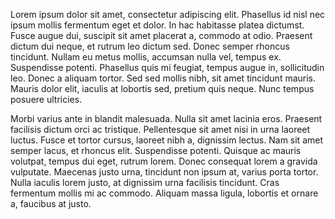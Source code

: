 Lorem ipsum dolor sit amet, consectetur adipiscing elit. Phasellus id nisl nec ipsum mollis fermentum eget et dolor. In hac habitasse platea dictumst. Fusce augue dui, suscipit sit amet placerat a, commodo at odio. Praesent dictum dui neque, et rutrum leo dictum sed. Donec semper rhoncus tincidunt. Nullam eu metus mollis, accumsan nulla vel, tempus ex. Suspendisse potenti. Phasellus quis mi feugiat, tempus augue in, sollicitudin leo. Donec a aliquam tortor. Sed sed mollis nibh, sit amet tincidunt mauris. Mauris dolor elit, iaculis at lobortis sed, pretium quis neque. Nunc tempus posuere ultricies.

Morbi varius ante in blandit malesuada. Nulla sit amet lacinia eros. Praesent facilisis dictum orci ac tristique. Pellentesque sit amet nisi in urna laoreet luctus. Fusce et tortor cursus, laoreet nibh a, dignissim lectus. Nam sit amet semper lacus, et rhoncus elit. Suspendisse potenti. Quisque ac mauris volutpat, tempus dui eget, rutrum lorem. Donec consequat lorem a gravida vulputate. Maecenas justo urna, tincidunt non ipsum at, varius porta tortor. Nulla iaculis lorem justo, at dignissim urna facilisis tincidunt. Cras fermentum mollis mi ac commodo. Aliquam massa ligula, lobortis et ornare a, faucibus at justo.

